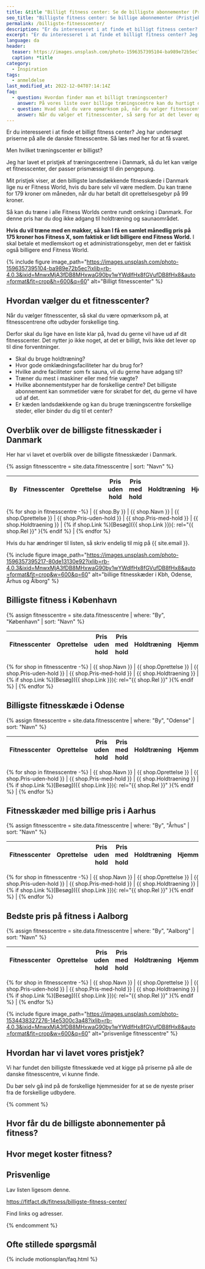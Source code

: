 ```yaml
---
title: &title "Billigt fitness center: Se de billigste abonnementer (Pristjek 2025)"
seo_title: "Billigste fitness center: Se billige abonnementer (Pristjek 2025)"
permalink: /billigste-fitnesscenter/
description: "Er du interesseret i at finde et billigt fitness center? Jeg har undersøgt priserne på alle de danske fitnesscentre. Så læs med her for at få svaret."
excerpt: "Er du interesseret i at finde et billigt fitness center? Jeg har undersøgt priserne på alle de danske fitnesscentre. Så læs med her for at få svaret."
language: da
header:
  teaser: https://images.unsplash.com/photo-1596357395104-ba989e72b5ec?ixlib=rb-4.0.3&ixid=MnwxMjA3fDB8MHxwaG90by1wYWdlfHx8fGVufDB8fHx8&auto=format&fit=crop&h=300&w=400&q=10
  caption: *title
category:
  - Inspiration
tags:
  - anmeldelse
last_modified_at: 2022-12-04T07:14:14Z
faq:
  - question: Hvordan finder man et billigt træningscenter?
    answer: På vores liste over billige træningscentre kan du hurtigt danne dig et overblik over, hvilke fitnesscentre, der er de billigste i Danmark. Men husk at være opmærksom på, at de forskellige fitnesscentre og fitnesskæder leverer forskellige services.
  - question: Hvad skal du være opmærksom på, når du vælger fitnesscenter?
    answer: Når du vælger et fitnesscenter, så sørg for at det lever op til dine krav. Vil du gerne træne i maskiner, frie vægte eller måske følge holdtræning? Vil du gerne have omklædningsfaciliteter? Hvilket fællesskab vil du gerne opleve i fitensscenteret? Husk også at holde øje med de forskellige abonnementstyper.
---
```


Er du interesseret i at finde et billigt fitness center? Jeg har undersøgt priserne på alle de danske fitnesscentre. Så læs med her for at få svaret.

Men hvilket træningscenter er billigst?

Jeg har lavet et pristjek af træningscentrene i Danmark, så du let kan vælge et fitnesscenter, der passer prismæssigt til din pengepung.

Mit pristjek viser, at den billigste landsdækkende fitnesskæde i Danmark lige nu er Fitness World, hvis du bare selv vil være medlem. Du kan træne for 179 kroner om måneden, når du har betalt dit oprettelsesgebyr på 99 kroner.

Så kan du træne i alle Fitness Worlds centre rundt omkring i Danmark. For denne pris har du dog ikke adgang til holdtræning og saunaområdet.

**Hvis du vil træne med en makker, så kan I få en samlet månedlig pris på 175 kroner hos Fitness X, som faktisk er lidt billigere end Fitness World.** I skal betale et medlemskort og et administrationsgebyr, men det er faktisk også billigere end Fitness World.

{% include figure image_path="https://images.unsplash.com/photo-1596357395104-ba989e72b5ec?ixlib=rb-4.0.3&ixid=MnwxMjA3fDB8MHxwaG90by1wYWdlfHx8fGVufDB8fHx8&auto=format&fit=crop&h=600&q=60" alt="Billigt fitnesscenter" %}

## Hvordan vælger du et fitnesscenter?

Når du vælger fitnesscenter, så skal du være opmærksom på, at fitnesscentrene ofte udbyder forskellige ting.

Derfor skal du lige have en liste klar på, hvad du gerne vil have ud af dit fitnesscenter. Det nytter jo ikke noget, at det er billigt, hvis ikke det lever op til dine forventninger.

- Skal du bruge holdtræning?
- Hvor gode omklædningsfaciliteter har du brug for?
- Hvilke andre faciliteter som fx sauna, vil du gerne have adgang til?
- Træner du mest i maskiner eller med frie vægte?
- Hvilke abonnementstyper har de forskellige centre? Det billigste abonnement kan sommetider være for skrabet for det, du gerne vil have ud af det.
- Er kæden landsdækkende og kan du bruge træningscentre forskellige steder, eller binder du dig til et center?

## Overblik over de billigste fitnesskæder i Danmark

Her har vi lavet et overblik over de billigste fitnesskæder i Danmark.

{% assign fitnesscentre = site.data.fitnesscentre | sort: "Navn" %}

| By | Fitnesscenter | Oprettelse | Pris uden hold | Pris med hold | Holdtræning | Hjemmeside |
| - | - | - | - | - | - | - |
{% for shop in fitnesscentre -%}
| {{ shop.By }} | {{ shop.Navn }} | {{ shop.Oprettelse }} | {{ shop.Pris-uden-hold }} | {{ shop.Pris-med-hold }} | {{ shop.Holdtraening }} | {% if shop.Link %}[Besøg]({{ shop.Link }}){: rel="{{ shop.Rel }}" }{% endif %} |
{% endfor %}

Hvis du har ændringer til listen, så skriv endelig til mig på {{ site.email }}.

{% include figure image_path="https://images.unsplash.com/photo-1596357395217-80de13130e92?ixlib=rb-4.0.3&ixid=MnwxMjA3fDB8MHxwaG90by1wYWdlfHx8fGVufDB8fHx8&auto=format&fit=crop&w=600&q=60" alt="billige fitnesskæder i Kbh, Odense, Århus og Ålborg" %}

## Billigste fitness i København

{% assign fitnesscentre = site.data.fitnesscentre | where: "By", "København" | sort: "Navn" %}

| Fitnesscenter | Oprettelse | Pris uden hold | Pris med hold | Holdtræning | Hjemmeside |
| - | - | - | - | - | - |
{% for shop in fitnesscentre -%}
| {{ shop.Navn }} | {{ shop.Oprettelse }} | {{ shop.Pris-uden-hold }} | {{ shop.Pris-med-hold }} | {{ shop.Holdtraening }} | {% if shop.Link %}[Besøg]({{ shop.Link }}){: rel="{{ shop.Rel }}" }{% endif %} |
{% endfor %}

## Billigste fitnesskæde i Odense

{% assign fitnesscentre = site.data.fitnesscentre | where: "By", "Odense" | sort: "Navn" %}

| Fitnesscenter | Oprettelse | Pris uden hold | Pris med hold | Holdtræning | Hjemmeside |
| - | - | - | - | - | - |
{% for shop in fitnesscentre -%}
| {{ shop.Navn }} | {{ shop.Oprettelse }} | {{ shop.Pris-uden-hold }} | {{ shop.Pris-med-hold }} | {{ shop.Holdtraening }} | {% if shop.Link %}[Besøg]({{ shop.Link }}){: rel="{{ shop.Rel }}" }{% endif %} |
{% endfor %}

## Fitnesskæder med billige pris i Aarhus

{% assign fitnesscentre = site.data.fitnesscentre | where: "By", "Århus" | sort: "Navn" %}

| Fitnesscenter | Oprettelse | Pris uden hold | Pris med hold | Holdtræning | Hjemmeside |
| - | - | - | - | - | - |
{% for shop in fitnesscentre -%}
| {{ shop.Navn }} | {{ shop.Oprettelse }} | {{ shop.Pris-uden-hold }} | {{ shop.Pris-med-hold }} | {{ shop.Holdtraening }} | {% if shop.Link %}[Besøg]({{ shop.Link }}){: rel="{{ shop.Rel }}" }{% endif %} |
{% endfor %}

## Bedste pris på fitness i Aalborg

{% assign fitnesscentre = site.data.fitnesscentre | where: "By", "Aalborg" | sort: "Navn" %}

| Fitnesscenter | Oprettelse | Pris uden hold | Pris med hold | Holdtræning | Hjemmeside |
| - | - | - | - | - | - |
{% for shop in fitnesscentre -%}
| {{ shop.Navn }} | {{ shop.Oprettelse }} | {{ shop.Pris-uden-hold }} | {{ shop.Pris-med-hold }} | {{ shop.Holdtraening }} | {% if shop.Link %}[Besøg]({{ shop.Link }}){: rel="{{ shop.Rel }}" }{% endif %} |
{% endfor %}

{% include figure image_path="https://images.unsplash.com/photo-1534438327276-14e5300c3a48?ixlib=rb-4.0.3&ixid=MnwxMjA3fDB8MHxwaG90by1wYWdlfHx8fGVufDB8fHx8&auto=format&fit=crop&w=600&q=60" alt="prisvenlige fitnesscentre" %}

## Hvordan har vi lavet vores pristjek?

Vi har fundet den billigste fitnesskæde ved at kigge på priserne på alle de danske fitnesscentre, vi kunne finde.

Du bør selv gå ind på de forskellige hjemmesider for at se de nyeste priser fra de forskellige udbydere.


{% comment %}




## Hvor får du de billigste abonnementer på fitness?



## Hvor meget koster fitness?



## Prisvenlige



Lav listen ligesom denne.



https://fitfact.dk/fitness/billigste-fitness-center/



Find links og adresser.

{% endcomment %}

## Ofte stillede spørgsmål

{% include motionsplan/faq.html %}

